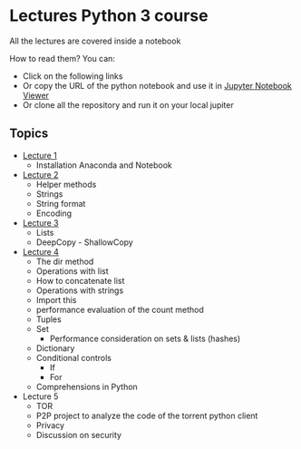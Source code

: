 # Lectures Python 3 course

All the lectures are covered inside a notebook

How to read them? 
You can: 
- Click on the following links
- Or copy the URL of the python notebook and use it in [Jupyter Notebook Viewer](https://nbviewer.jupyter.org/)
- Or clone all the repository and run it on your local jupiter

## Topics
- [Lecture 1](https://nbviewer.jupyter.org/github/quellobiondo/python-course-ubinet/blob/master/ipynb/L1%20-%20installation%20anaconda.ipynb)
  - Installation Anaconda and Notebook
- [Lecture 2](https://nbviewer.jupyter.org/github/quellobiondo/python-course-ubinet/blob/master/ipynb/L2%20-%20help%2C%20dir%2C%20string%2C%20format.ipynb)
  - Helper methods
  - Strings
  - String format
  - Encoding
- [Lecture 3](https://nbviewer.jupyter.org/github/quellobiondo/python-course-ubinet/blob/master/ipynb/L3%20-%20list.ipynb)
  - Lists
  - DeepCopy - ShallowCopy
- [Lecture 4](https://nbviewer.jupyter.org/github/quellobiondo/python-course-ubinet/blob/master/ipynb/L4%20-%20dir%2C%20tuples%2C%20dict%2C%20if%2C%20loops.ipynb)
  - The dir method
  - Operations with list
  - How to concatenate list
  - Operations with strings
  - Import this
  - performance evaluation of the count method
  - Tuples
  - Set
    - Performance consideration on sets & lists (hashes)
  - Dictionary
  - Conditional controls
    - If
    - For
  - Comprehensions in Python
- Lecture 5
  - TOR
  - P2P project to analyze the code of the torrent python client
  - Privacy
  - Discussion on security
